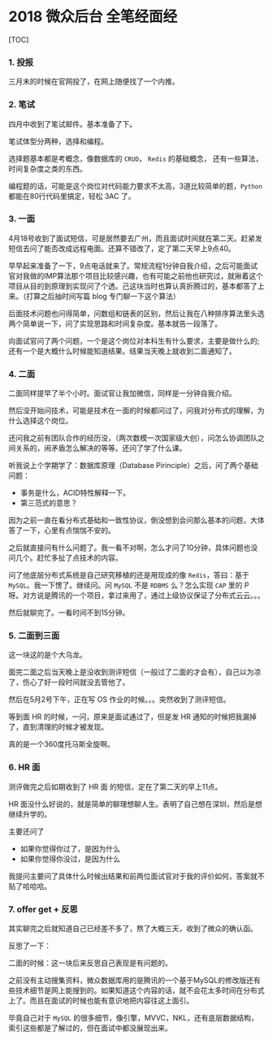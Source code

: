 # 2018 微众后台 全笔经面经

[TOC]

### 1. 投报

三月末的时候在官网投了，在网上随便找了一个内推。

### 2. 笔试

四月中收到了笔试邮件。基本准备了下。

笔试体型分两种，选择和编程。

选择题基本都是考概念，像数据库的 `CRUD`， `Redis` 的基础概念， 还有一些算法，时间复杂度之类的东西。

编程题的话，可能是这个岗位对代码能力要求不太高，3道比较简单的题，`Python` 都能在80行代码里搞定，轻松 3AC 了。

### 3. 一面

4月18号收到了面试短信，可是居然要去广州，而且面试时间就在第二天。赶紧发短信去问了能否改成远程电面。还算不错改了，定了第二天早上9点40。

早早起来准备了一下，9点电话就来了。常规流程1分钟自我介绍，之后可能面试官对我做的IMP算法那个项目比较感兴趣，也有可能之前他也研究过，就揪着这个项目从目的到原理到实现问了个透。己这块当时也算认真折腾过的，基本都答了上来。（打算之后抽时间写篇 blog 专门聊一下这个算法）

后面技术问题也问得简单，问数组和链表的区别，然后让我在八种排序算法里头选两个简单说一下，问了实现思路和时间复杂度。基本就告一段落了。

向面试官问了两个问题，一个是这个岗位对本科生有什么要求，主要是做什么的; 还有一个是大概什么时候能知道结果。结果当天晚上就收到二面通知了。

### 4. 二面

二面同样提早了半个小时。面试官让我加微信，同样是一分钟自我介绍。

然后没开始问技术，可能是技术在一面的时候都问过了，问我对分布式的理解，为什么选择这个岗位。

还问我之前有团队合作的经历没，（两次数模一次国家级大创），问怎么协调团队之间关系的，闹矛盾怎么解决的等等。还问了学了什么课。

听我说上个学期学了：数据库原理（Database Pirinciple）之后，问了两个基础问题：

- 事务是什么，ACID特性解释一下。
- 第三范式的意思？

因为之前一直在看分布式基础和一致性协议，倒没想到会问那么基本的问题，大体答了一下，心里有点惴惴不安的。

之后就直接问有什么问题了。我一看不对啊，怎么才问了10分钟，具体问题也没问几个。赶忙多扯了点技术的内容。

问了他底层分布式系统是自己研究移植的还是用现成的像 `Redis`，答曰：基于 `MySQL`。我一下愣了。继续问。问 `MySQL` 不是 `RDBMS` 么？怎么实现 `CAP` 里的 P 呀。对方说是腾讯的一个项目，拿过来用了，通过上级协议保证了分布式云云。。。

然后就聊完了。一看时间不到15分钟。

### 5. 二面到三面

这一块这的是个大乌龙。

面完二面之后当天晚上是没收到测评短信（一般过了二面的才会有），自己以为凉了，伤心了好一段时间就没去管他了。

然后在5月2号下午，正在写 OS 作业的时候。。。突然收到了测评短信。

等到面 HR 的时候，一问，原来是面试通过了，但是发 HR 通知的时候把我漏掉了，直到清理的时候才被发现。

真的是一个360度托马斯全旋啊。

### 6. HR 面

测评做完之后如期收到了 HR 面 的短信，定在了第二天的早上11点。

HR 面没什么好说的，就是简单的聊理想聊人生。表明了自己想在深圳，然后是想继续升学的。

主要还问了

- 如果你觉得你过了，是因为什么
- 如果你觉得你没过，是因为什么

我提问主要问了具体什么时候出结果和前两位面试官对于我的评价如何，答案就不贴了哈哈哈。

### 7. offer get + 反思

其实聊完之后就知道自己已经差不多了，熬了大概三天，收到了微众的确认函。

反思了一下：

二面的时候：这一块后来反思自己表现是有问题的。

之前没有主动搜集资料，微众数据库用的是腾讯的一个基于MySQL的修改版还有些技术细节是网上能搜到的。如果知道这个内容的话，就不会花太多时间在分布式上了。而且在面试的时候也能有意识地把内容往这上面引。

毕竟自己对于 `MySQL` 的很多细节，像引擎，MVVC，NKL，还有底层数据结构，索引这些都是了解过的，但在面试中都没展现出来。
